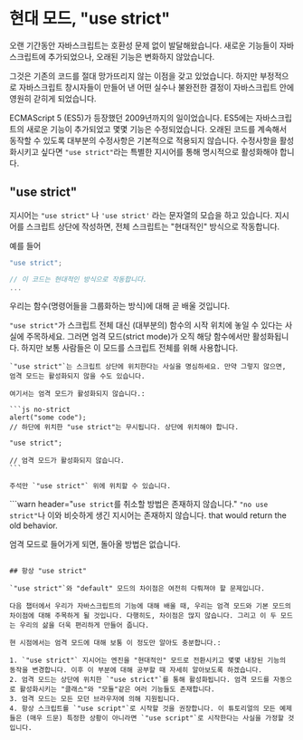 # 현대 모드, "use strict"

오랜 기간동안 자바스크립트는 호환성 문제 없이 발달해왔습니다. 새로운 기능들이 자바스크립트에 추가되었으나, 오래된 기능은 변화하지 않았습니다.

그것은 기존의 코드를 절대 망가뜨리지 않는 이점을 갖고 있었습니다. 하지만 부정적으로 자바스크립트 창시자들이 만들어 낸 어떤 실수나 불완전한 결정이 자바스크립트 안에 영원히 갇히게 되었습니다.

ECMAScript 5 (ES5)가 등장했던 2009년까지의 일이었습니다. ES5에는 자바스크립트의 새로운 기능이 추가되었고 몇몇 기능은 수정되었습니다. 오래된 코드를 계속해서 동작할 수 있도록 대부분의 수정사항은 기본적으로 적용되지 않습니다. 수정사항을 활성화시키고 싶다면 `"use strict"`라는 특별한 지시어를 통해 명시적으로 활성화해야 합니다.

## "use strict"

지시어는 `"use strict"` 나 `'use strict'` 라는 문자열의 모습을 하고 있습니다. 지시어를 스크립트 상단에 작성하면, 전체 스크립트는 "현대적인" 방식으로 작동합니다.

예를 들어

```js
"use strict";

// 이 코드는 현대적인 방식으로 작동합니다.
...
```

우리는 함수(명령어들을 그룹화하는 방식)에 대해 곧 배울 것입니다.

`"use strict"`가 스크립트 전체 대신 (대부분의) 함수의 시작 위치에 놓일 수 있다는 사실에 주목하세요. 그러면 엄격 모드(strict mode)가 오직 해당 함수에서만 활성화됩니다. 하지만 보통 사람들은 이 모드를 스크립트 전체를 위해 사용합니다.


````warn header="\"use strict\"는 반드시 상단에 위치시키세요."
`"use strict"`는 스크립트 상단에 위치한다는 사실을 명심하세요. 만약 그렇지 않으면, 엄격 모드는 활성화되지 않을 수도 있습니다.

여기서는 엄격 모드가 활성화되지 않습니다.:

```js no-strict
alert("some code");
// 하단에 위치한 "use strict"는 무시됩니다. 상단에 위치해야 합니다.

"use strict";

// 엄격 모드가 활성화되지 않습니다.
```

주석만 `"use strict"` 위에 위치할 수 있습니다.
````

```warn header="`use strict`를 취소할 방법은 존재하지 않습니다."
`"no use strict"`나 이와 비슷하게 생긴 지시어는 존재하지 않습니다. that would return the old behavior.

엄격 모드로 들어가게 되면, 돌아올 방법은 없습니다.
```

## 항상 "use strict"

`"use strict"`와 "default" 모드의 차이점은 여전히 다뤄져야 할 문제입니다.

다음 챕터에서 우리가 자바스크립트의 기능에 대해 배울 때, 우리는 엄격 모드와 기본 모드의 차이점에 대해 주목하게 될 것입니다. 다행히도, 차이점은 많지 않습니다. 그리고 이 두 모드는 우리의 삶을 더욱 편리하게 만들어 줍니다.

현 시점에서는 엄격 모드에 대해 보통 이 정도만 알아도 충분합니다.:

1. `"use strict"` 지시어는 엔진을 "현대적인" 모드로 전환시키고 몇몇 내장된 기능의 동작을 변경합니다. 이후 이 부분에 대해 공부할 때 자세히 알아보도록 하겠습니다.
2. 엄격 모드는 상단에 위치한 `"use strict"`를 통해 활성화됩니다. 엄격 모드를 자동으로 활성화시키는 "클래스"와 "모듈"같은 여러 기능들도 존재합니다.
3. 엄격 모드는 모든 모던 브라우저에 의해 지원됩니다.
4. 항상 스크립트를 `"use script"`로 시작할 것을 권장합니다. 이 튜토리얼의 모든 예제들은 (매우 드문) 특정한 상황이 아니라면 `"use script"`로 시작한다는 사실을 가정할 것입니다.
